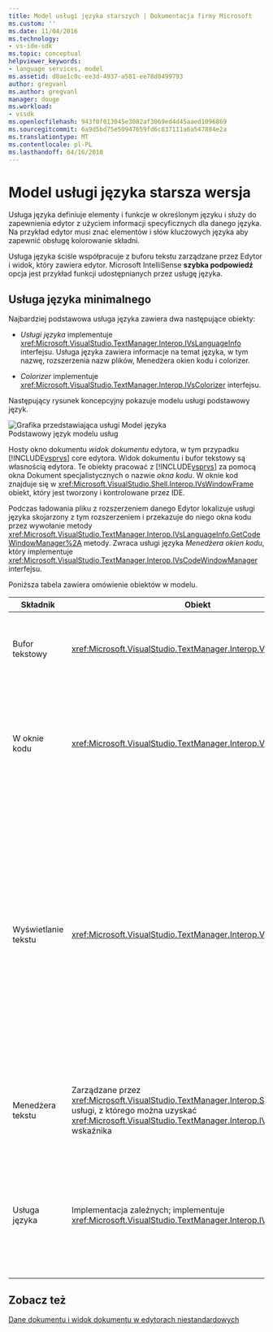 ```yaml
---
title: Model usługi języka starszych | Dokumentacja firmy Microsoft
ms.custom: ''
ms.date: 11/04/2016
ms.technology:
- vs-ide-sdk
ms.topic: conceptual
helpviewer_keywords:
- language services, model
ms.assetid: d8ae1c0c-ee3d-4937-a581-ee78d0499793
author: gregvanl
ms.author: gregvanl
manager: douge
ms.workload:
- vssdk
ms.openlocfilehash: 943f0f013045e3082af3069ed4d45aaed1096869
ms.sourcegitcommit: 6a9d5bd75e50947659fd6c837111a6a547884e2a
ms.translationtype: MT
ms.contentlocale: pl-PL
ms.lasthandoff: 04/16/2018
---
```

# <a name="model-of-a-legacy-language-service"></a>Model usługi języka starsza wersja
Usługa języka definiuje elementy i funkcje w określonym języku i służy do zapewnienia edytor z użyciem informacji specyficznych dla danego języka. Na przykład edytor musi znać elementów i słów kluczowych języka aby zapewnić obsługę kolorowanie składni.  
  
 Usługa języka ściśle współpracuje z buforu tekstu zarządzane przez Edytor i widok, który zawiera edytor. Microsoft IntelliSense **szybka podpowiedź** opcja jest przykład funkcji udostępnianych przez usługę języka.  
  
## <a name="a-minimal-language-service"></a>Usługa języka minimalnego  
 Najbardziej podstawowa usługa języka zawiera dwa następujące obiekty:  
  
-   *Usługi języka* implementuje <xref:Microsoft.VisualStudio.TextManager.Interop.IVsLanguageInfo> interfejsu. Usługa języka zawiera informacje na temat języka, w tym nazwę, rozszerzenia nazw plików, Menedżera okien kodu i colorizer.  
  
-   *Colorizer* implementuje <xref:Microsoft.VisualStudio.TextManager.Interop.IVsColorizer> interfejsu.  
  
 Następujący rysunek koncepcyjny pokazuje modelu usługi podstawowy język.  
  
 ![Grafika przedstawiająca usługi Model języka](../../extensibility/media/vslanguageservicemodel.gif "vsLanguageServiceModel")  
Podstawowy język modelu usług  
  
 Hosty okno dokumentu *widok dokumentu* edytora, w tym przypadku [!INCLUDE[vsprvs](../../code-quality/includes/vsprvs_md.md)] core edytora. Widok dokumentu i bufor tekstowy są własnością edytora. Te obiekty pracować z [!INCLUDE[vsprvs](../../code-quality/includes/vsprvs_md.md)] za pomocą okna Dokument specjalistycznych o nazwie *okna kodu*. W oknie kod znajduje się w <xref:Microsoft.VisualStudio.Shell.Interop.IVsWindowFrame> obiekt, który jest tworzony i kontrolowane przez IDE.  
  
 Podczas ładowania pliku z rozszerzeniem danego Edytor lokalizuje usługi języka skojarzony z tym rozszerzeniem i przekazuje do niego okna kodu przez wywołanie metody <xref:Microsoft.VisualStudio.TextManager.Interop.IVsLanguageInfo.GetCodeWindowManager%2A> metody. Zwraca usługi języka *Menedżera okien kodu*, który implementuje <xref:Microsoft.VisualStudio.TextManager.Interop.IVsCodeWindowManager> interfejsu.  
  
 Poniższa tabela zawiera omówienie obiektów w modelu.  
  
|Składnik|Obiekt|Funkcja|  
|---------------|------------|--------------|  
|Bufor tekstowy|<xref:Microsoft.VisualStudio.TextManager.Interop.VsTextBuffer>|Unicode odczytu/zapisu strumienia tekstu. Istnieje możliwość tekstu użyć innego kodowania.|  
|W oknie kodu|<xref:Microsoft.VisualStudio.TextManager.Interop.VsCodeWindow>|Okno dokumentu, który zawiera co najmniej jeden widok tekstu. Gdy [!INCLUDE[vsprvs](../../code-quality/includes/vsprvs_md.md)] jest w trybie interfejsu wielu dokumentów (MDI) w oknie Kod jest formularz podrzędny MDI.|  
|Wyświetlanie tekstu|<xref:Microsoft.VisualStudio.TextManager.Interop.VsTextView>|Okno, które umożliwia użytkownikowi Nawigacja i wyświetlanie tekstu przy użyciu klawiatury i myszy. Widoku tekstu jest wyświetlana użytkownikowi jako edytora. Korzystania z widoków tekst okna edytora zwykłej, w oknie danych wyjściowych i w oknie bezpośrednim. Ponadto można skonfigurować co najmniej jeden widok tekstu w ramach okna kodu.|  
|Menedżera tekstu|Zarządzane przez <xref:Microsoft.VisualStudio.TextManager.Interop.SVsTextManager> usługi, z którego można uzyskać <xref:Microsoft.VisualStudio.TextManager.Interop.IVsTextManager> wskaźnika|Składnik, który zachowuje wspólne informacje współużytkowane przez wszystkie elementy opisane wcześniej.|  
|Usługa języka|Implementacja zależnych; implementuje <xref:Microsoft.VisualStudio.TextManager.Interop.IVsLanguageInfo>|Obiekt zawierający informacje specyficzne dla języka wyróżnianie składni, uzupełnianie i pasujących nawiasów klamrowych edytora.|  
  
## <a name="see-also"></a>Zobacz też  
 [Dane dokumentu i widok dokumentu w edytorach niestandardowych](../../extensibility/document-data-and-document-view-in-custom-editors.md)